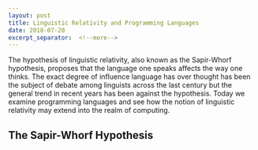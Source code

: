 ```yaml
---
layout: post
title: Linguistic Relativity and Programming Languages
date: 2018-07-20
excerpt_separator:  <!--more-->
---
```

The hypothesis of linguistic relativity, also known as the Sapir-Whorf hypothesis, proposes that the language one speaks affects the way one thinks. The exact degree of influence language has over thought has been the subject of debate among linguists across the last century but the general trend in recent years has been against the hypothesis. Today we examine programming languages and see how the notion of linguistic relativity may extend into the realm of computing.
<!--more-->
## The Sapir-Whorf Hypothesis

